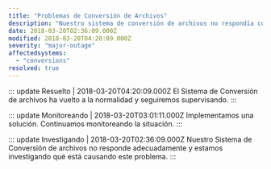 ```yaml
---
title: "Problemas de Conversión de Archivos"
description: "Nuestro sistema de conversión de archivos no respondía correctamente."
date: 2018-03-20T02:36:09.000Z
modified: 2018-03-20T04:20:09.000Z
severity: "major-outage"
affectedsystems:
  - "conversions"
resolved: true
---
```


::: update Resuelto | 2018-03-20T04:20:09.000Z
El Sistema de Conversión de archivos ha vuelto a la normalidad y seguiremos supervisando.
:::

::: update Monitoreando | 2018-03-20T03:01:11.000Z
Implementamos una solución. Continuamos monitoreando la situación.
:::

::: update Investigando | 2018-03-20T02:36:09.000Z
Nuestro Sistema de Conversión de archivos no responde adecuadamente y estamos investigando qué está causando este problema.
:::
